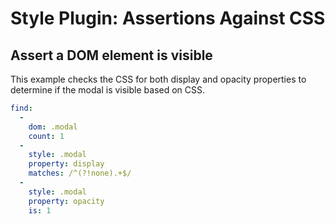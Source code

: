 # Style Plugin: Assertions Against CSS

## Assert a DOM element is visible

This example checks the CSS for both display and opacity properties to determine if the modal is visible based on CSS.

```yaml
find:
  -
    dom: .modal
    count: 1
  -
    style: .modal
    property: display
    matches: /^(?!none).+$/
  -
    style: .modal
    property: opacity
    is: 1
```

